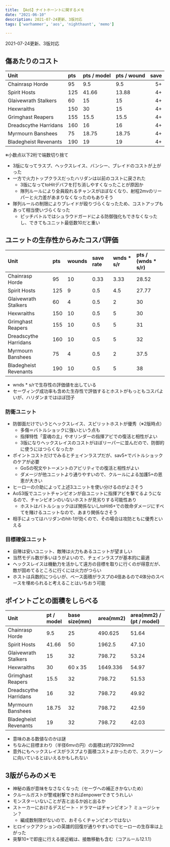 ```yaml
---
title: 【AoS】ナイトホーントに関するメモ
date: "2021-06-10"
description: 2021-07-24更新、3版対応
tags: ['warhammer', 'aos', 'nighthaunt', 'memo']

---
```

2021-07-24更新、3版対応

## 傷あたりのコスト

| Unit                  | pts | pts / model | pts / wound | save |
| :-------------------- | :-- | :---------- | :---------- | ---: |
| Chainrasp Horde       | 95  | 9.5         | 9.5         | 5+   |
| Spirit Hosts          | 125 | 41.66       | 13.88       | 4+   |
| Glaivewrath Stalkers  | 60  | 15          | 15          | 4+   |
| Hexwraiths            | 150 | 30          | 15          | 4+   |
| Grimghast Reapers     | 155 | 15.5        | 15.5        | 4+   |
| Dreadscythe Harridans | 160 | 16          | 16          | 4+   |
| Myrmourn Banshees     | 75  | 18.75       | 18.75       | 4+   |
| Bladegheist Revenants | 190 | 19          | 19          | 4+   |

※小数点以下2桁で端数切り捨て

- 3版になってラスプ、ヘックスレイス、バンシー、ブレイドのコストが上がった
- 一方で火力トップクラスだったハリダンは以前のコストに戻された
  - 3版になってtoHitデバフを打ち消しやすくなったことが原因か
  - 隊列ルールにより全員殴れるチャンスがほぼなくなり、射程2mvのリーパーと火力差があまりなくなったのもありそう
- 隊列ルールの制限によりブレイドが殴りづらくなったため、コストアップもあって相当使いづらくなった
  - ピッチバトルではシュラウドガードによる防御強化もできなくなったし、できてもユニット最低数10だと重い

## ユニットの生存性からみたコスパ評価

| Unit                  | pts | wounds | save rate | wnds * s/r | pts / (wnds * s/r) |
| :-------------------- | :-- | :----- | :-------- | :--------- | :----------------- |
| Chainrasp Horde       | 95  | 10     | 0.33      | 3.33       | 28.52              |
| Spirit Hosts          | 125 | 9      | 0.5       | 4.5        | 27.77              |
| Glaivewrath Stalkers  | 60  | 4      | 0.5       | 2          | 30                 |
| Hexwraiths            | 150 | 10     | 0.5       | 5          | 30                 |
| Grimghast Reapers     | 155 | 10     | 0.5       | 5          | 31                 |
| Dreadscythe Harridans | 160 | 10     | 0.5       | 5          | 32                 |
| Myrmourn Banshees     | 75  | 4      | 0.5       | 2          | 37.5               |
| Bladegheist Revenants | 190 | 10     | 0.5       | 5          | 38                 |

- wnds * s/rで生存性の評価値を出している
- セーヴィング成功率も含めた生存性で評価するとホストがもっともコスパよいが、ハリダンまではほぼ団子

### 防衛ユニット
- 防御面だけでいうとヘックスレイス、スピリットホストが優秀（※2版時点）
  - 多傷＝バトルショックに強いという点も
  - 指揮特性「霊魂の主」やオリンダーの指揮アビでの復活と相性がよい
  - 3版になりヘックスレイスのコストがほぼリーパーに並んだので、防御的に使うにはつらくなったか
- ポイントコストだけでみるとチェインラスプだが、sav5+でバトルショックのケアが必要
  - GoSの呪文やトーメントのアビリティでの復活と相性がよい
  - ダメージが他ユニットより通りやすいので、クルールによる加護5+の恩恵が大きい
- ヒーローの介助によって上述3ユニットを使い分けるのがよさそう
- AoS3版でユニットチャンピオンが自ユニットに指揮アビを撃てるようになるので、チャンピオンのいないホストが見劣りする可能性あり
  - ホストはバトルショックほぼ関係ないしtoHit6+での致命ダメージにすべてを賭けるユニットなので、あまり関係なさそう
- 相手によってはハリダンのhit-1が効くので、その場合は攻防ともに優秀といえる

### 目標確保ユニット
- 自陣は安いユニット、敵陣は火力もあるユニットが望ましい
- 当然モデル数が多いほうがよいので、チェインラスプが基本的に最適
- ヘックスレイスは機動力を活かして遠方の目標を取りに行くのが得意だが、敵が固めてるところに行くには火力がつらい
- ホストは兵数的につらいが、ベース面積がラスプの4倍あるので4体分のスペースを埋められると考えることはいちおう可能

## ポイントごとの面積をしらべる

| Unit                  | pt / model | base size(mm) | area(mm2) | area(mm2) / (pt / model) |
| :-------------------- | :----------| :----------   | :-------- | :----------------------- |
| Chainrasp Horde       | 9.5        | 25            | 490.625   | 51.64                    |
| Spirit Hosts          | 41.66      | 50            | 1962.5    | 47.10                    |
| Glaivewrath Stalkers  | 15         | 32            | 798.72    | 53.24                    |
| Hexwraiths            | 30         | 60 x 35       | 1649.336  | 54.97                    |
| Grimghast Reapers     | 15.5       | 32            | 798.72    | 51.53                    |
| Dreadscythe Harridans | 16         | 32            | 798.72    | 49.92                    |
| Myrmourn Banshees     | 18.75      | 32            | 798.72    | 42.59                    |
| Bladegheist Revenants | 19         | 32            | 798.72    | 42.03                    |

- 意味のある数値なのかは謎
- ちなみに目標まわり（半径6mvの円）の面積は約72929mm2
- 意外にもヘックスレイスがラスプより面積コストよかったので、スクリーンに向いているとはいえるかもしれない

## 3版がらみのメモ
- 神秘の盾が意味をなさなくなった（セーヴへの補正きかないため）
- クルールガストが警戒射撃できればenpowerできてうれしい
- モンスターいないことが吉と出るか凶と出るか
- ストーカーにおけるデスビート・ドラマーはチャンピオン？ ミュージシャン？
  - 編成数制限がないので、おそらくチャンピオンではない
- ヒロイックアクションの英雄的回復が通りやすいのでヒーローの生存率は上がった
- 突撃10+で即座に行える接近戦は、接敵移動も含む（コアルール12.1.1）